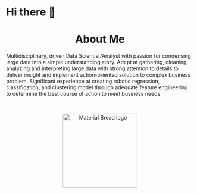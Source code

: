 # Hi there 👋

<h1 align="center">
About Me
</h1>

Multidisciplinary, driven Data Scientist/Analyst with passion for condensing large data into a simple understanding story. Adept at gathering, cleaning, analyzing and interpreting large data with strong attention to details to deliver insight and implement action-oriented solution to complex business problem. Significant experience at creating robotic regression, classification, and clustering model through adequate feature engineering to  determine the best course of action to meet business needs

<br>

<p align="center">
    <img width="200" src="http://material-bread.org/logo-shadow.svg" alt="Material Bread logo">
</p>
